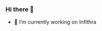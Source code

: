 ### Hi there 👋

<!--
**mustafa-kpi/mustafa-kpi** is a ✨ _special_ ✨ repository because its `README.md` (this file) appears on your GitHub profile.

Here are some ideas to get you started:
-->
- 🔭 I’m currently working on Infithra
